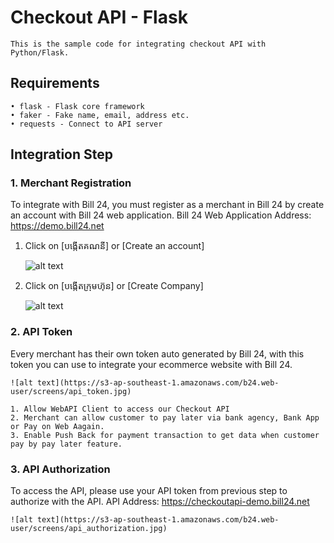 # Checkout API - Flask
	This is the sample code for integrating checkout API with Python/Flask.
## Requirements
	• flask - Flask core framework
	• faker - Fake name, email, address etc.
	• requests - Connect to API server
## Integration Step
### 1. Merchant Registration
To integrate with Bill 24, you must register as a merchant in Bill 24 by create an account with Bill 24 web application.
Bill 24 Web Application Address: https://demo.bill24.net
1. Click on [បង្កើតគណនី] or [Create an account]
 
 
 	![alt text](https://s3-ap-southeast-1.amazonaws.com/b24.web-user/screens/Sign_up_01.jpg)
							
2. Click on [បង្កើតក្រុមហ៊ុន] or [Create Company]
	
	
	![alt text](https://s3-ap-southeast-1.amazonaws.com/b24.web-user/screens/Create+Company.jpg)
							
### 2. API Token
Every merchant has their own token auto generated by Bill 24, with this token you can use to integrate your ecommerce website with Bill 24.
	
	
	![alt text](https://s3-ap-southeast-1.amazonaws.com/b24.web-user/screens/api_token.jpg)
						
	1. Allow WebAPI Client to access our Checkout API
	2. Merchant can allow customer to pay later via bank agency, Bank App or Pay on Web Aagain.
	3. Enable Push Back for payment transaction to get data when customer pay by pay later feature.

### 3. API Authorization
To access the API, please use your API token from previous step to authorize with the API.
API Address: https://checkoutapi-demo.bill24.net


	![alt text](https://s3-ap-southeast-1.amazonaws.com/b24.web-user/screens/api_authorization.jpg)
